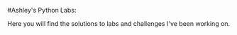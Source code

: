 #Ashley's Python Labs:

Here you will find the solutions to labs and challenges I've been working on.
